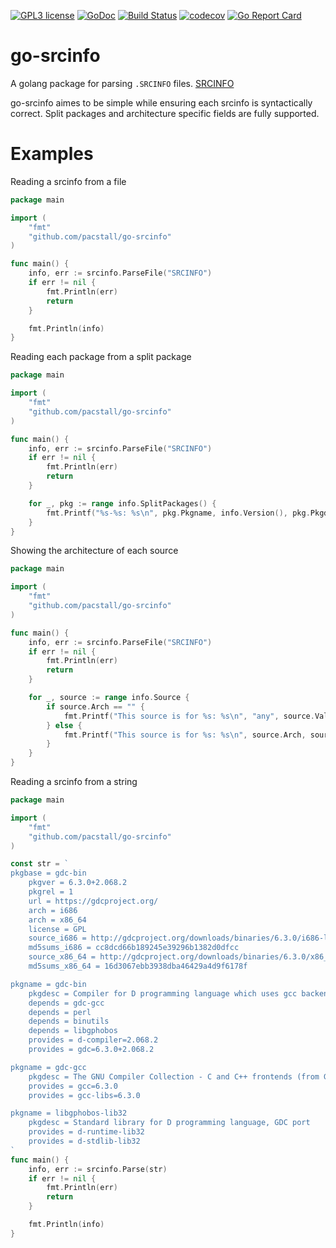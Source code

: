 [![GPL3 license](https://img.shields.io/badge/License-GPL3-blue.svg)](LICENSE)
[![GoDoc](https://godoc.org/github.com/Morganamilo/go-srcinfo?status.svg)](https://godoc.org/github.com/Morganamilo/go-srcinfo)
[![Build Status](https://travis-ci.org/Morganamilo/go-srcinfo.svg?branch=master)](https://travis-ci.org/Morganamilo/go-srcinfo)
[![codecov](https://codecov.io/gh/Morganamilo/go-srcinfo/branch/master/graph/badge.svg)](https://codecov.io/gh/Morganamilo/go-srcinfo)
[![Go Report Card](https://goreportcard.com/badge/github.com/Morganamilo/go-srcinfo)](https://goreportcard.com/report/github.com/Morganamilo/go-srcinfo)

# go-srcinfo

A golang package for parsing `.SRCINFO` files. [SRCINFO](https://wiki.archlinux.org/index.php/.SRCINFO)

go-srcinfo aimes to be simple while ensuring each srcinfo is syntactically
correct. Split packages and architecture specific fields are fully supported.

# Examples

Reading a srcinfo from a file
```go
package main

import (
	"fmt"
	"github.com/pacstall/go-srcinfo"
)

func main() {
	info, err := srcinfo.ParseFile("SRCINFO")
	if err != nil {
		fmt.Println(err)
		return
	}

	fmt.Println(info)
}
```

Reading each package from a split package
```go
package main

import (
	"fmt"
	"github.com/pacstall/go-srcinfo"
)

func main() {
	info, err := srcinfo.ParseFile("SRCINFO")
	if err != nil {
		fmt.Println(err)
		return
	}

	for _, pkg := range info.SplitPackages() {
		fmt.Printf("%s-%s: %s\n", pkg.Pkgname, info.Version(), pkg.Pkgdesc)
	}
}
```

Showing the architecture of each source
```go
package main

import (
	"fmt"
	"github.com/pacstall/go-srcinfo"
)

func main() {
	info, err := srcinfo.ParseFile("SRCINFO")
	if err != nil {
		fmt.Println(err)
		return
	}

	for _, source := range info.Source {
		if source.Arch == "" {
			fmt.Printf("This source is for %s: %s\n", "any", source.Value)
		} else {
			fmt.Printf("This source is for %s: %s\n", source.Arch, source.Value)
		}
	}
}
```

Reading a srcinfo from a string
```go
package main

import (
	"fmt"
	"github.com/pacstall/go-srcinfo"
)

const str = `
pkgbase = gdc-bin
	pkgver = 6.3.0+2.068.2
	pkgrel = 1
	url = https://gdcproject.org/
	arch = i686
	arch = x86_64
	license = GPL
	source_i686 = http://gdcproject.org/downloads/binaries/6.3.0/i686-linux-gnu/gdc-6.3.0+2.068.2.tar.xz
	md5sums_i686 = cc8dcd66b189245e39296b1382d0dfcc
	source_x86_64 = http://gdcproject.org/downloads/binaries/6.3.0/x86_64-linux-gnu/gdc-6.3.0+2.068.2.tar.xz
	md5sums_x86_64 = 16d3067ebb3938dba46429a4d9f6178f

pkgname = gdc-bin
	pkgdesc = Compiler for D programming language which uses gcc backend
	depends = gdc-gcc
	depends = perl
	depends = binutils
	depends = libgphobos
	provides = d-compiler=2.068.2
	provides = gdc=6.3.0+2.068.2

pkgname = gdc-gcc
	pkgdesc = The GNU Compiler Collection - C and C++ frontends (from GDC, gdcproject.org)
	provides = gcc=6.3.0
	provides = gcc-libs=6.3.0

pkgname = libgphobos-lib32
	pkgdesc = Standard library for D programming language, GDC port
	provides = d-runtime-lib32
	provides = d-stdlib-lib32
`
func main() {
	info, err := srcinfo.Parse(str)
	if err != nil {
		fmt.Println(err)
		return
	}

	fmt.Println(info)
}
```


